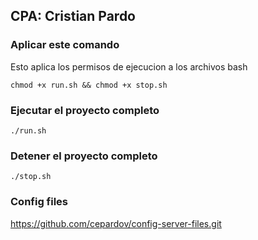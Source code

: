 ## CPA: Cristian Pardo

### Aplicar este comando
Esto aplica los permisos de ejecucion a los archivos bash
```
chmod +x run.sh && chmod +x stop.sh
```

### Ejecutar el proyecto completo
```
./run.sh
```

### Detener el proyecto completo
```
./stop.sh
```

### Config files
https://github.com/cepardov/config-server-files.git